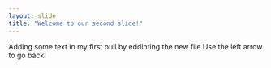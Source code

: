 ```yaml
---
layout: slide
title: "Welcome to our second slide!"
---
```

Adding some text in my first pull by eddinting the new file 
Use the left arrow to go back!
